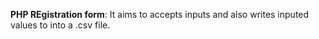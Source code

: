 __PHP REgistration form__: It aims to accepts inputs and also writes inputed values to into a .csv file.
